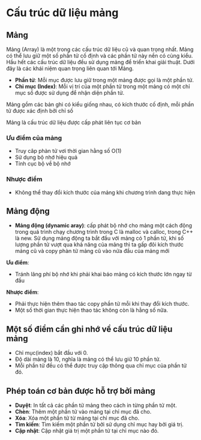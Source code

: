 # Cấu trúc dữ liệu mảng

## Mảng

Mảng (Array) là một trong các cấu trúc dữ liệu cũ và quan trọng nhất. Mảng có thể lưu giữ một số phần tử cố định và các phần tử này nền có cùng kiểu. Hầu hết các cấu trúc dữ liệu đều sử dụng mảng để triển khai giải thuật. Dưới đây là các khái niệm quan trọng liên quan tới Mảng.

* **Phần tử**: Mỗi mục được lưu giữ trong một mảng được gọi là một phần tử.
* **Chỉ mục (Index)**: Mỗi vị trí của một phần tử trong một mảng có một chỉ mục số được sử dụng để nhận diện phần tử.

Mảng gồm các bản ghi có kiểu giống nhau, có kích thước cố định, mỗi phần tử được xác định bởi chỉ số

Mảng là cấu trúc dữ liệu được cấp phát liên tục cơ bản

### Ưu điểm của mảng

* Truy câp phàn tử vơi thời gian hằng số O(1)
* Sử dụng bộ nhớ hiệu quả
* Tính cục bộ về bộ nhớ

### Nhược điểm

* Không thể thay đổi kích thước của mảng khi chương trình dang thực hiện

## Mảng động

* **Mảng động (dynamic aray)**: cấp phát bộ nhớ cho mảng một cách động trong quá trình chạy chương trình trong C là malloc và calloc, trong C++ là new. Sử dụng mảng động ta bắt đầu với mảng có 1 phần tử, khi số lượng phần tử vượt qua khả năng của mảng thì ta gấp đôi kích thước mảng cũ và copy phàn tử mảng cũ vào nửa đầu của mảng mới

**Ưu điểm**:

* Tránh lãng phí bộ nhớ khi phải khai báo mảng có kích thước lớn ngay từ đầu

**Nhược điểm**:

* Phải thực hiện thêm thao tác copy phần tử mỗi khi thay đổi kích thước.
* Một số thời gian thực hiện thao tác không còn là hằng số nữa.

## Một số điểm cần ghi nhớ về cấu trúc dữ liệu mảng

* Chỉ mục(index) bắt đầu với 0.
* Độ dài mảng là 10, nghĩa là mảng có thể lưu giữ 10 phần tử.
* Mỗi phần tử đều có thể được truy cập thông qua chỉ mục của phần tử đó.

## Phép toán cơ bản được hỗ trợ bởi mảng

* **Duyệt**: In tất cả các phần tử mảng theo cách in từng phần tử một.
* **Chèn**: Thêm một phần tử vào mảng tại chỉ mục đã cho.
* **Xóa**: Xóa một phần tử từ mảng tại chỉ mục đã cho.
* **Tìm kiếm**: Tìm kiếm một phần tử bởi sử dụng chỉ mục hay bởi giá trị.
* **Cập nhật**: Cập nhật giá trị một phần tử tại chỉ mục nào đó.
